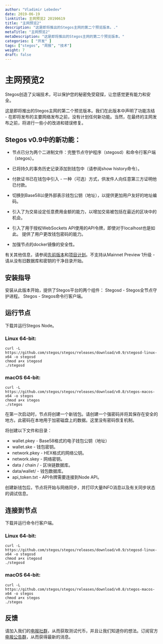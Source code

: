 ```yaml
---
author: "Vladimir Lebedev"
date: 2019-06-19
linktitle: 主网预览2 20190619
title: "主网预览2"
description: "这是即将推出的Stegos主网的第二个预览版本。."
metaTitle: "主网预览2"
metaDescription: "这是即将推出的Stegos主网的第二个预览版本。"
categories: [ "开发" ]
tags: ["stegos", "周报", "技术"]
weight: 7
draft: false
---
```



# 主网预览2

Stegos创造了尖端技术，可以保护您的秘密免受窥探，让您感觉更有能力和安全。

这是即将推出的Stegos主网的第二个预览版本。我们在此版本中声明了功能冻结 - 在即将发布的主要网络发布之前，没有计划任何新功能。当然，在最终的主网发布之前，将进行一些小的改进和错误修复。

## Stegos v0.9中的新功能：

- 节点已分为两个二进制文件：完整节点守护程序（stegosd）和命令行客户端（stegos）。

- 已将持久的事务历史记录添加到钱包中（请参阅show history命令）。

- 付款证书已在钱包中引入 - 一种（可选）方式，供发件人向任意第三方证明他已付款。

- 切换到Base58以便外部表示钱包公钥（地址），以提供更加用户友好的地址编码。

- 引入了为交易设定任意费用金额的能力，以增加交易被包括在最近的区块中的机会。

- 引入了用于授权WebSockets API使用的API令牌，即使对于localhost也是如此。
提供了用户更改钱包密码的能力。

- 加强节点的docker镜像的安全性。

有关其他信息，请参阅[先前版本][1]和[项目计划][2]。不支持从Mainnet Preview 1升级 - 请从没有旧数据库和密钥的干净目录开始。

## 安装指导

安装从此版本开始，提供了Stegos平台的两个组件：
Stegosd - Stegos全节点守护进程。
Stegos - Stegos命令行客户端。

## 运行节点

下载并运行Stegos Node。

### Linux 64-bit:
```
curl -L https://github.com/stegos/stegos/releases/download/v0.9/stegosd-linux-x64 -o stegosd
chmod a+x stegosd
./stegosd
```

### macOS 64-bit:
```
curl -L https://github.com/stegos/stegos/releases/download/v0.8/stegos-macos-x64 -o stegos
chmod a+x stegos
./stegos
```

在第一次启动时，节点将创建一个新钱包。请创建一个强密码并将其保存在安全的地方。此密码在本地用于加密磁盘上的数据。这里没有密码恢复机制。

将创建以下文件和目录：

- wallet.pkey - Base58格式的电子钱包公钥（地址）
- wallet.ske - 钱包密钥。
- network.pkey - HEX格式的网络公钥。
- network.skey - 网络密钥。
- data / chain / - 区块链数据库。
- data/wallet/ - 钱包数据库。
- api_token.txt - API令牌需要连接到Node API。

创建新钱包后，节点将开始与网络同步，并打印大量INFO消息以及有关同步状态的调试信息。

## 连接到节点

下载并运行命令行客户端。

### Linux 64-bit:

```
curl -L https://github.com/stegos/stegos/releases/download/v0.9/stegosd-linux-x64 -o stegosd
chmod a+x stegosd
./stegosd
```

### macOS 64-bit:

```
curl -L https://github.com/stegos/stegos/releases/download/v0.8/stegos-macos-x64 -o stegos
chmod a+x stegos
./stegos
```

## 反馈

请加入我们的[电报社群][3]，从而获取测试代币，并且让我们知道你的想法。订阅官方[电报公告群][4]，从而获得最新的消息。

[1]:https://github.com/stegos/stegos/releases
[2]:https://github.com/stegos/stegos/wiki/project-plan#sprint18
[3]:https://stg.to/tgcch
[4]:https://stg.to/tgnch

